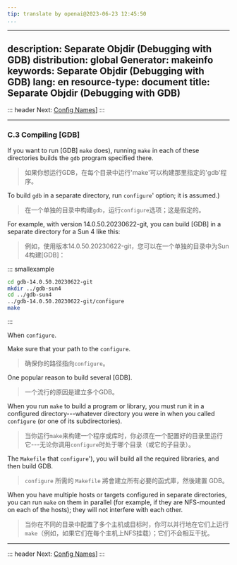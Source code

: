 ```yaml
---
tip: translate by openai@2023-06-23 12:45:50
...
```

---
description: Separate Objdir (Debugging with GDB)
distribution: global
Generator: makeinfo
keywords: Separate Objdir (Debugging with GDB)
lang: en
resource-type: document
title: Separate Objdir (Debugging with GDB)
---
::: header
Next: [Config Names](Config-Names.html#Config-Names)]
:::

---

### C.3 Compiling [GDB]


If you want to run [GDB] `make` does), running `make` in each of these directories builds the `gdb` program specified there.

> 如果你想运行GDB，在每个目录中运行'make'可以构建那里指定的'gdb'程序。


To build `gdb` in a separate directory, run `configure`' option; it is assumed.)

> 在一个单独的目录中构建`gdb`，运行`configure`选项；这是假定的。


For example, with version 14.0.50.20230622-git, you can build [GDB] in a separate directory for a Sun 4 like this:

> 例如，使用版本14.0.50.20230622-git，您可以在一个单独的目录中为Sun 4构建[GDB]：

::: smallexample

```bash
cd gdb-14.0.50.20230622-git
mkdir ../gdb-sun4
cd ../gdb-sun4
../gdb-14.0.50.20230622-git/configure
make
```

:::

When `configure`.


Make sure that your path to the `configure`.

> 确保你的路径指向`configure`。


One popular reason to build several [GDB].

> 一个流行的原因是建立多个GDB。


When you run `make` to build a program or library, you must run it in a configured directory---whatever directory you were in when you called `configure` (or one of its subdirectories).

> 当你运行`make`来构建一个程序或库时，你必须在一个配置好的目录里运行它---无论你调用`configure`时处于哪个目录（或它的子目录）。


The `Makefile` that `configure`'), you will build all the required libraries, and then build GDB.

> `configure` 所需的 `Makefile` 將會建立所有必要的函式庫，然後建置 GDB。


When you have multiple hosts or targets configured in separate directories, you can run `make` on them in parallel (for example, if they are NFS-mounted on each of the hosts); they will not interfere with each other.

> 当你在不同的目录中配置了多个主机或目标时，你可以并行地在它们上运行`make`（例如，如果它们在每个主机上NFS挂载）；它们不会相互干扰。

---

::: header
Next: [Config Names](Config-Names.html#Config-Names)]
:::
